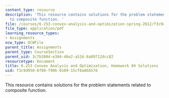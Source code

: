 ```yaml
---
content_type: resource
description: 'This resource contains solutions for the problem statements related
  to composite function. '
file: /courses/6-253-convex-analysis-and-optimization-spring-2012/f3c9d9506f80f996010915cf8a86b57d_MIT6_253S12_hw04_sol.pdf
file_type: application/pdf
learning_resource_types:
- Assignments
ocw_type: OCWFile
parent_title: Assignments
parent_type: CourseSection
parent_uid: 3c7b3804-e304-46e2-a516-8a89712dcc82
resourcetype: Document
title: 6.253 Convex Analysis and Optimization, Homework 04 Solutions
uid: f3c9d950-6f80-f996-0109-15cf8a86b57d
---
```

This resource contains solutions for the problem statements related to composite function. 


